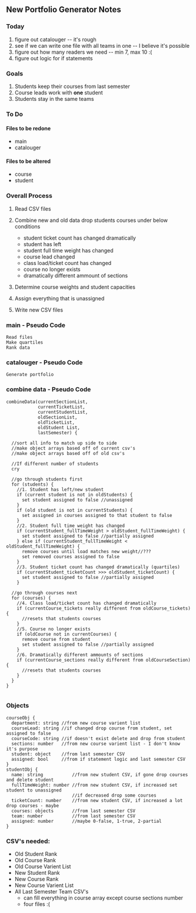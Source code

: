 ## New Portfolio Generator Notes

### Today
1. figure out catalouger -- it's rough
1. see if we can write one file with all teams in one -- I believe it's possible
1. figure out how many readers we need -- min 7, max 10 :(
1. figure out logic for if statements

### Goals
1. Students keep their courses from last semester
1. Course leads work with **one** student
1. Students stay in the same teams

### To Do
#### Files to be redone
* main
* catalouger
#### Files to be altered
* course
* student  

### Overall Process
  1. Read CSV files
  
  1. Combine new and old data
    drop students courses under below conditions
    
      - student ticket count has changed dramatically
      - student has left
      - student full time weight has changed
      - course lead changed
      - class load/ticket count has changed
      - course no longer exists
      - dramatically different ammount of sections
      
  1. Determine course weights and student capacities
  
  1. Assign everything that is unassigned
  
  1. Write new CSV files
  
### main - Pseudo Code
```
Read files
Make quartiles
Rank data
```

### catalouger - Pseudo Code
```
Generate portfolio
```
### combine data - Pseudo Code
```
combineData(currentSectionList, 
            currentTicketList, 
            currentStudentList,  
            oldSectionList, 
            oldTicketList, 
            oldStudent List, 
            lastSemester) {
            
  //sort all info to match up side to side
  //make object arrays based off of current csv's
  //make object arrays based off of old csv's
  
  //If different number of students
  cry
  
  //go through students first
  for (students) {
    //1. Student has left/new student
    if (current student is not in oldStudents) {
      set student assigned to false //unassigned
    }
    if (old student is not in currentStudents) {
      set assigned in courses assigned to that student to false
    }
    //2. Student full time weight has changed
    if (currentStudent_fullTimeWeight > oldStudent_fullTimeWeight) {
      set student assigned to false //partially assigned
    } else if (currentStudent_fullTimeWeight < oldStudent_fullTimeWeight) {
      remove courses until load matches new weight//???
      set removed courses assigned to false
    }
    //3. Student ticket count has changed dramatically (quartiles)
    if (currentStudent_ticketCount >>> oldStudent_ticketCount) {
      set student assigned to false //partially assigned
    }
    
  //go through courses next
  for (courses) {
    //4. Class load/ticket count has changed dramatically
    if (currentCourse_tickets really different from oldCourse_tickets) {
      //resets that students courses
    }
    //5. Course no longer exists
    if (oldCourse not in currentCourses) {
      remove course from student
      set student assigned to false //partially assigned
    }
    //6. Dramatically different ammounts of sections
    if (currentCourse_sections really different from oldCourseSection) {
      //resets that students courses
    }
  }
}
    

```
### Objects
```
courseObj {
  department: string //from new course varient list
  courseLead: string //if changed drop course from student, set assigned to false
  courseCode: string //if doesn't exist delete and drop from student
  sections: number   //from new course varient list - I don't know it's purpose
  student: object    //from last semester CSV
  assigned: bool     //from if statement logic and last semester CSV
}
studentObj {
  name: string           //from new student CSV, if gone drop courses and delete student
  fullTimeWeight: number //from new student CSV, if increased set student to unassigned
                         //if decreased drop some courses
  ticketCount: number    //from new student CSV, if increased a lot drop courses - maybe
  courses: objects       //from last semester CSV
  team: number           //from last semester CSV
  assigned: number       //maybe 0-false, 1-true, 2-partial
}
```
    
### CSV's needed:
* Old Student Rank
* Old Course Rank
* Old Course Varient List
* New Student Rank
* New Course Rank
* New Course Varient List
* All Last Semester Team CSV's
  - can fill everything in course array except course sections number
  - four files :(
